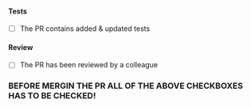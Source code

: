 #### Tests
- [ ] The PR contains added & updated tests
#### Review
- [ ] The PR has been reviewed by a colleague

### BEFORE MERGIN THE PR ALL OF THE ABOVE CHECKBOXES HAS TO BE CHECKED!

